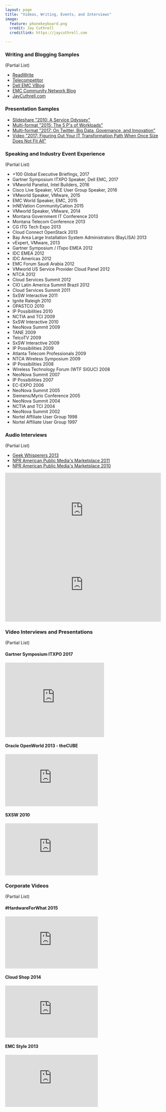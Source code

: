 ```yaml
---
layout: page
title: "Videos, Writing, Events, and Interviews"
image:
  feature: phonekeyboard.png
  credit: Jay Cuthrell
  creditlink: https://jaycuthrell.com

---
```


### Writing and Blogging Samples

(Partial List)

- <a href="http://readwrite.com/author/jay-cuthrell">ReadWrite</a>
- <a href="http://www.telecompetitor.com/author/jcuthrell/">Telecompetitor</a>
- <a href="http://blog.vce.com/author/jay.cuthrell/">Dell EMC VBlog</a>
- <a href="https://community.emc.com/blogs/jay.cuthrell/">EMC Community Network Blog</a>
- <a href="https://jaycuthrell.com/blog">JayCuthrell.com</a>

### Presentation Samples

- [Slideshare "2010: A Service Odyssey"](https://www.slideshare.net/JayCuthrell/2010-a-service-odyssey-76470133)
- [Multi-format "2015: The 5 P's of Workloads"](https://jaycuthrell.com/the-5-ps-of-workloads/)
- [Multi-format "2017: On Twitter, Big Data, Governance, and Innovation"](https://jaycuthrell.com/on-twitter/)
- [Video "2017: Figuring Out Your IT Transformation Path When Once Size Does Not Fit All"](https://gartner.mediasite.com/Mediasite/Play/0cb97eb8bc474bc0ae380dd9e6f2e6ab1d)

### Speaking and Industry Event Experience

(Partial List)

- +100 Global Executive Briefings, 2017
- Gartner Symposium ITXPO Speaker, Dell EMC, 2017
- VMworld Panelist, Intel Builders, 2016
- Cisco Live Speaker, VCE User Group Speaker, 2016
- VMworld Speaker, VMware, 2015
- EMC World Speaker, EMC, 2015
- InNEVation CommunityCation 2015
- VMworld Speaker, VMware, 2014
- Montana Government IT Conference 2013
- Montana Telecom Conference 2013
- CG ITG Tech Expo 2013
- Cloud Connect OpenStack 2013
- Bay Area Large Installation System Administrators (BayLISA) 2013
- vExpert, VMware, 2013
- Gartner Symposium / ITxpo EMEA 2012
- IDC EMEA 2012
- IDC Americas 2012
- EMC Forum Saudi Arabia 2012
- VMworld US Service Provider Cloud Panel 2012
- NTCA 2012
- Cloud Services Summit 2012
- CIO Latin America Summit Brazil 2012
- Cloud Services Summit 2011
- SxSW Interactive 2011
- Ignite Raleigh 2010
- OPASTCO 2010
- IP Possibilities 2010
- NCTIA and TCI 2009
- SxSW Interactive 2010
- NeoNova Summit 2009
- TANE 2009
- TelcoTV 2009
- SxSW Interactive 2009
- IP Possibilities 2009
- Atlanta Telecom Professionals 2009
- NTCA Wireless Symposium 2009
- IP Possibilities 2008
- Wireless Technology Forum (WTF SIGUC) 2008
- NeoNova Summit 2007
- IP Possibilities 2007
- EC-EXPO 2006
- NeoNova Summit 2005
- Siemens/Myrio Conference 2005
- NeoNova Summit 2004
- NCTIA and TCI 2004
- NeoNova Summit 2002
- Nortel Affiliate User Group 1998
- Nortel Affiliate User Group 1997

### Audio Interviews

(Partial List)

- [Geek Whisperers 2013](http://geek-whisperers.com/2013/11/episode-27-the-balkanization-of-tech-conferences-and-the-long-tail-of-swag/)
- [NPR American Public Media's Marketplace 2011](http://www.thisismarketplace.org/topics/tech/facebook-fatigue-may-be-setting)
- [NPR American Public Media's Marketplace 2010](http://www.thisismarketplace.org/topics/tech/having-missed-mobile-boat-microsoft-name-losing-luster)

<iframe src="http://www.marketplace.org/2011/06/13/tech/facebook-fatigue-may-be-setting/popout" frameborder="0" width="100%" height="240px"></iframe>
<iframe src="http://www.marketplace.org/2010/07/13/tech/having-missed-mobile-boat-microsoft-name-losing-luster/popout" frameborder="0" width="100%" height="240px"></iframe>



### Video Interviews and Presentations

(Partial List)

#### Gartner Symposium ITXPO 2017

<iframe width="320" height="240" frameborder="0" scrolling="auto" marginheight="0" marginwidth="0" src="https://gartner.mediasite.com/Mediasite/Play/0cb97eb8bc474bc0ae380dd9e6f2e6ab1d"></iframe>

#### Oracle OpenWorld 2013 - theCUBE

<iframe width="300" height="168" src="http://www.youtube.com/embed/FkoV41C4kzA" frameborder="0" allowfullscreen></iframe>

#### SXSW 2010

<iframe width="300" height="168" src="http://www.youtube.com/embed/YCbAh5hx31U" frameborder="0" allowfullscreen></iframe>

### Corporate Videos

(Partial List)

#### \#HardwareForWhat 2015

  <iframe width="300" height="168" src="http://www.youtube.com/embed/n3OaS71dh1g" frameborder="0" allowfullscreen></iframe>

#### Cloud Shop 2014

  <iframe width="300" height="168" src="http://www.youtube.com/embed/aFg7EQao79o" frameborder="0" allowfullscreen></iframe>

#### EMC Style 2013

  <iframe width="300" height="168" src="http://www.youtube.com/embed/wWCA5Ttw3Bs" frameborder="0" allowfullscreen></iframe>
